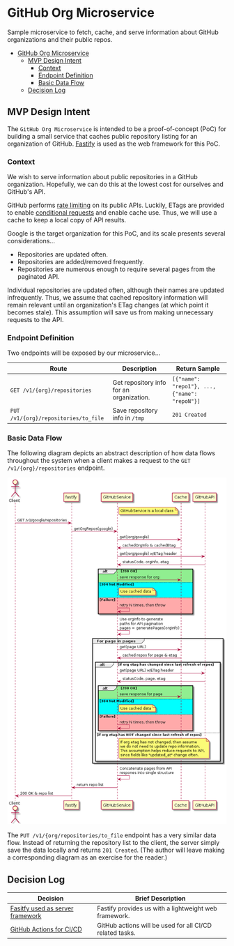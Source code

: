# GitHub Org Microservice

Sample microservice to fetch, cache, and serve information about GitHub organizations and their public repos.

- [GitHub Org Microservice](#github-org-microservice)
  - [MVP Design Intent](#mvp-design-intent)
    - [Context](#context)
    - [Endpoint Definition](#endpoint-definition)
    - [Basic Data Flow](#basic-data-flow)
  - [Decision Log](#decision-log)

## MVP Design Intent

The `GitHub Org Microservice` is intended to be a proof-of-concept (PoC) for building a small service that caches public repository listing for an organization of GitHub.
[Fastify](https://www.fastify.io/) is used as the web framework for this PoC.

### Context

We wish to serve information about public repositories in a GitHub organization. Hopefully, we can do this at the lowest cost for ourselves and GitHub's API.

GitHub performs [rate limiting](https://docs.github.com/en/rest/overview/resources-in-the-rest-api#rate-limiting) on its public APIs.
Luckily, ETags are provided to enable [conditional requests](https://docs.github.com/en/rest/overview/resources-in-the-rest-api#conditional-requests) and enable cache use. Thus, we will use a cache to keep a local copy of API results.

Google is the target organization for this PoC, and its scale presents several considerations...

- Repositories are updated often.
- Repositories are added/removed frequently.
- Repositories are numerous enough to require several pages from the paginated API.

Individual repositories are updated often, although their names are updated infrequently.
Thus, we assume that cached repository information will remain relevant until an organization's ETag changes (at which point it becomes stale).
This assumption will save us from making unnecessary requests to the API.

### Endpoint Definition

Two endpoints will be exposed by our microservice...

| Route                                | Description                              | Return Sample                                 |
| ------------------------------------ | ---------------------------------------- | --------------------------------------------- |
| `GET /v1/{org}/repositories`         | Get repository info for an organization. | `[{"name": "repo1"}, ..., {"name": "repoN"}]` |
| `PUT /v1/{org}/repositories/to_file` | Save repository info in `/tmp`           | `201 Created`                                 |

### Basic Data Flow

The following diagram depicts an abstract description of how data flows throughout the system when a client makes a request to the `GET /v1/{org}/repositories` endpoint.

![Client request flow diagram](docs/diagrams/out/user-data-flow.png)

The `PUT /v1/{org/repositories/to_file` endpoint has a very similar data flow. Instead of returning the repository list to the client, the server simply save the data locally and returns `201 Created`. (The author will leave making a corresponding diagram as an exercise for the reader.)

## Decision Log

| Decision                                                     | Brief Description                                        |
| ------------------------------------------------------------ | -------------------------------------------------------- |
| [Fasitfy used as server framework](docs/adr/0001-fastify.md) | Fastify provides us with a lightweight web framework.    |
| [GitHub Actions for CI/CD](docs/adr/0002-github-actions.md)  | GitHub actions will be used for all CI/CD related tasks. |
